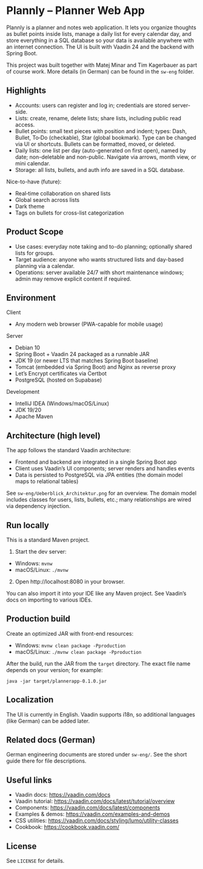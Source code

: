 # Plannly – Planner Web App

Plannly is a planner and notes web application. It lets you organize thoughts as bullet points inside lists, manage a daily list for every calendar day, and store everything in a SQL database so your data is available anywhere with an internet connection. The UI is built with Vaadin 24 and the backend with Spring Boot.

This project was built together with Matej Minar and Tim Kagerbauer as part of course work. More details (in German) can be found in the `sw-eng` folder.

## Highlights

- Accounts: users can register and log in; credentials are stored server-side.
- Lists: create, rename, delete lists; share lists, including public read access.
- Bullet points: small text pieces with position and indent; types: Dash, Bullet, To‑Do (checkable), Star (global bookmark). Type can be changed via UI or shortcuts. Bullets can be formatted, moved, or deleted.
- Daily lists: one list per day (auto-generated on first open), named by date; non-deletable and non-public. Navigate via arrows, month view, or mini calendar.
- Storage: all lists, bullets, and auth info are saved in a SQL database.

Nice-to-have (future):
- Real‑time collaboration on shared lists
- Global search across lists
- Dark theme
- Tags on bullets for cross-list categorization

## Product Scope

- Use cases: everyday note taking and to-do planning; optionally shared lists for groups.
- Target audience: anyone who wants structured lists and day-based planning via a calendar.
- Operations: server available 24/7 with short maintenance windows; admin may remove explicit content if required.

## Environment

Client
- Any modern web browser (PWA-capable for mobile usage)

Server
- Debian 10
- Spring Boot + Vaadin 24 packaged as a runnable JAR
- JDK 19 (or newer LTS that matches Spring Boot baseline)
- Tomcat (embedded via Spring Boot) and Nginx as reverse proxy
- Let’s Encrypt certificates via Certbot
- PostgreSQL (hosted on Supabase)

Development
- IntelliJ IDEA (Windows/macOS/Linux)
- JDK 19/20
- Apache Maven

## Architecture (high level)

The app follows the standard Vaadin architecture:
- Frontend and backend are integrated in a single Spring Boot app
- Client uses Vaadin’s UI components; server renders and handles events
- Data is persisted to PostgreSQL via JPA entities (the domain model maps to relational tables)

See `sw-eng/Ueberblick_Architektur.png` for an overview. The domain model includes classes for users, lists, bullets, etc.; many relationships are wired via dependency injection.

## Run locally

This is a standard Maven project.

1) Start the dev server:
  - Windows: `mvnw`
  - macOS/Linux: `./mvnw`

2) Open http://localhost:8080 in your browser.

You can also import it into your IDE like any Maven project. See Vaadin’s docs on importing to various IDEs.

## Production build

Create an optimized JAR with front-end resources:

- Windows: `mvnw clean package -Pproduction`
- macOS/Linux: `./mvnw clean package -Pproduction`

After the build, run the JAR from the `target` directory. The exact file name depends on your version; for example:

`java -jar target/plannerapp-0.1.0.jar`

## Localization

The UI is currently in English. Vaadin supports i18n, so additional languages (like German) can be added later.

## Related docs (German)

German engineering documents are stored under `sw-eng/`. See the short guide there for file descriptions.

## Useful links

- Vaadin docs: https://vaadin.com/docs
- Vaadin tutorial: https://vaadin.com/docs/latest/tutorial/overview
- Components: https://vaadin.com/docs/latest/components
- Examples & demos: https://vaadin.com/examples-and-demos
- CSS utilities: https://vaadin.com/docs/styling/lumo/utility-classes
- Cookbook: https://cookbook.vaadin.com/

## License

See `LICENSE` for details.
